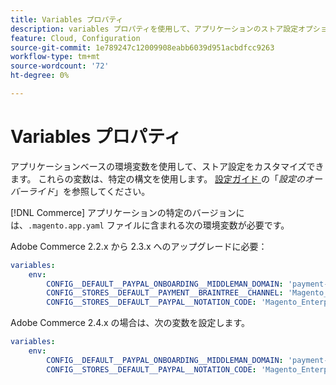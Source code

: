 ```yaml
---
title: Variables プロパティ
description: variables プロパティを使用して、アプリケーションのストア設定オプション  [!DNL Commerce]  カスタマイズします。
feature: Cloud, Configuration
source-git-commit: 1e789247c12009908eabb6039d951acbdfcc9263
workflow-type: tm+mt
source-wordcount: '72'
ht-degree: 0%

---
```


# Variables プロパティ

アプリケーションベースの環境変数を使用して、ストア設定をカスタマイズできます。 これらの変数は、特定の構文を使用します。 [ 設定ガイド ](https://experienceleague.adobe.com/docs/commerce-operations/configuration-guide/paths/override-config-settings.html?lang=ja) の「_設定のオーバーライド_」を参照してください。

[!DNL Commerce] アプリケーションの特定のバージョンには、`.magento.app.yaml` ファイルに含まれる次の環境変数が必要です。

Adobe Commerce 2.2.x から 2.3.x へのアップグレードに必要：

```yaml
variables:
    env:
        CONFIG__DEFAULT__PAYPAL_ONBOARDING__MIDDLEMAN_DOMAIN: 'payment-broker.magento.com'
        CONFIG__STORES__DEFAULT__PAYMENT__BRAINTREE__CHANNEL: 'Magento_Enterprise_Cloud_BT'
        CONFIG__STORES__DEFAULT__PAYPAL__NOTATION_CODE: 'Magento_Enterprise_Cloud'
```

Adobe Commerce 2.4.x の場合は、次の変数を設定します。

```yaml
variables:
    env:
        CONFIG__DEFAULT__PAYPAL_ONBOARDING__MIDDLEMAN_DOMAIN: 'payment-broker.magento.com'
        CONFIG__STORES__DEFAULT__PAYPAL__NOTATION_CODE: 'Magento_Enterprise_Cloud'
```
